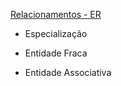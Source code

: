 
[Relacionamentos - ER](./../../blob/main/1_introducao/relacionamentos.md)

* Especialização

* Entidade Fraca

* Entidade Associativa

